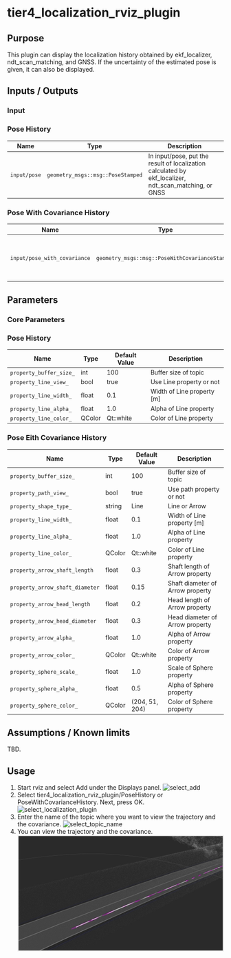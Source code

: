 # tier4_localization_rviz_plugin

## Purpose

This plugin can display the localization history obtained by ekf_localizer, ndt_scan_matching, and GNSS.
If the uncertainty of the estimated pose is given, it can also be displayed.

## Inputs / Outputs

### Input

### Pose History

| Name         | Type                              | Description                                                                                           |
| ------------ | --------------------------------- | ----------------------------------------------------------------------------------------------------- |
| `input/pose` | `geometry_msgs::msg::PoseStamped` | In input/pose, put the result of localization calculated by ekf_localizer, ndt_scan_matching, or GNSS |

### Pose With Covariance History

| Name                         | Type                                            | Description                                                                                                           |
| ---------------------------- | ----------------------------------------------- | --------------------------------------------------------------------------------------------------------------------- |
| `input/pose_with_covariance` | `geometry_msgs::msg::PoseWithCovarianceStamped` | In input/pose_with_covariance, put the result of localization calculated by ekf_localizer, ndt_scan_matching, or GNSS |

## Parameters

### Core Parameters

### Pose History

| Name                    | Type   | Default Value | Description                |
| ----------------------- | ------ | ------------- | -------------------------- |
| `property_buffer_size_` | int    | 100           | Buffer size of topic       |
| `property_line_view_`   | bool   | true          | Use Line property or not   |
| `property_line_width_`  | float  | 0.1           | Width of Line property [m] |
| `property_line_alpha_`  | float  | 1.0           | Alpha of Line property     |
| `property_line_color_`  | QColor | Qt::white     | Color of Line property     |

### Pose Eith Covariance History

| Name                            | Type   | Default Value  | Description                      |
| ------------------------------- | ------ | -------------- | -------------------------------- |
| `property_buffer_size_`         | int    | 100            | Buffer size of topic             |
| `property_path_view_`           | bool   | true           | Use path property or not         |
| `property_shape_type_`          | string | Line           | Line or Arrow                    |
| `property_line_width_`          | float  | 0.1            | Width of Line property [m]       |
| `property_line_alpha_`          | float  | 1.0            | Alpha of Line property           |
| `property_line_color_`          | QColor | Qt::white      | Color of Line property           |
| `property_arrow_shaft_length`   | float  | 0.3            | Shaft length of Arrow property   |
| `property_arrow_shaft_diameter` | float  | 0.15           | Shaft diameter of Arrow property |
| `property_arrow_head_length`    | float  | 0.2            | Head length of Arrow property    |
| `property_arrow_head_diameter`  | float  | 0.3            | Head diameter of Arrow property  |
| `property_arrow_alpha_`         | float  | 1.0            | Alpha of Arrow property          |
| `property_arrow_color_`         | QColor | Qt::white      | Color of Arrow property          |
| `property_sphere_scale_`        | float  | 1.0            | Scale of Sphere property         |
| `property_sphere_alpha_`        | float  | 0.5            | Alpha of Sphere property         |
| `property_sphere_color_`        | QColor | (204, 51, 204) | Color of Sphere property         |

## Assumptions / Known limits

TBD.

## Usage

1. Start rviz and select Add under the Displays panel.
   ![select_add](./images/select_add.png)
2. Select tier4_localization_rviz_plugin/PoseHistory or PoseWithCovarianceHistory. Next, press OK.
   ![select_localization_plugin](./images/select_localization_plugin.png)
3. Enter the name of the topic where you want to view the trajectory and the covariance.
   ![select_topic_name](./images/select_topic_name.png)
4. You can view the trajectory and the covariance.
   ![ex_pose_with_covariance_history](./images/ex_pose_with_covariance_history.png)
